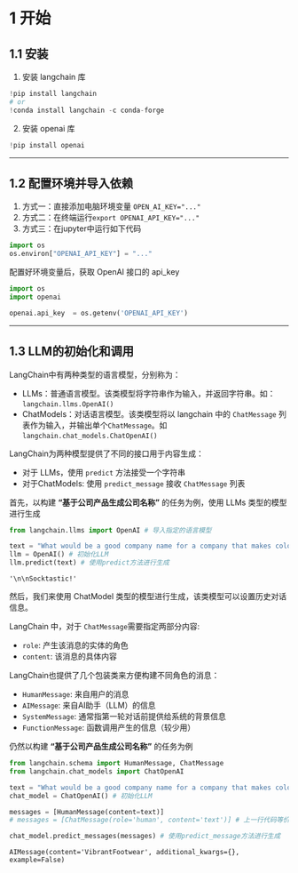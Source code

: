 # 1 开始
## 1.1 安装
1. 安装 langchain 库


```python
!pip install langchain
# or
!conda install langchain -c conda-forge
```

2. 安装 openai 库


```python
!pip install openai
```

---
## 1.2 配置环境并导入依赖
1. 方式一：直接添加电脑环境变量 `OPEN_AI_KEY="..."`
2. 方式二：在终端运行`export OPENAI_API_KEY="..."`
3. 方式三：在jupyter中运行如下代码


```python
import os
os.environ["OPENAI_API_KEY"] = "..."
```

配置好环境变量后，获取 OpenAI 接口的 api_key


```python
import os
import openai

openai.api_key  = os.getenv('OPENAI_API_KEY')
```

---
## 1.3 LLM的初始化和调用

LangChain中有两种类型的语言模型，分别称为：

- LLMs：普通语言模型。该类模型将字符串作为输入，并返回字符串。如：`langchain.llms.OpenAI()`
- ChatModels：对话语言模型。该类模型将以 langchain 中的 `ChatMessage` 列表作为输入，并输出单个`ChatMessage`。如`langchain.chat_models.ChatOpenAI()`

LangChain为两种模型提供了不同的接口用于内容生成：

- 对于 LLMs，使用 `predict` 方法接受一个字符串
- 对于ChatModels: 使用 `predict_message` 接收 `ChatMessage` 列表

首先，以构建 **“基于公司产品生成公司名称”** 的任务为例，使用 LLMs 类型的模型进行生成


```python
from langchain.llms import OpenAI # 导入指定的语言模型

text = "What would be a good company name for a company that makes colorful socks?"
llm = OpenAI() # 初始化LLM
llm.predict(text) # 使用predict方法进行生成
```




    '\n\nSocktastic!'



然后，我们来使用 ChatModel 类型的模型进行生成，该类模型可以设置历史对话信息。

LangChain 中，对于 `ChatMessage`需要指定两部分内容:
- `role`: 产生该消息的实体的角色
- `content`: 该消息的具体内容

LangChain也提供了几个包装类来方便构建不同角色的消息：
- `HumanMessage`: 来自用户的消息
- `AIMessage`: 来自AI助手（LLM）的信息
- `SystemMessage`: 通常指第一轮对话前提供给系统的背景信息
- `FunctionMessage`: 函数调用产生的信息（较少用）

仍然以构建 **“基于公司产品生成公司名称”** 的任务为例


```python
from langchain.schema import HumanMessage, ChatMessage
from langchain.chat_models import ChatOpenAI

text = "What would be a good company name for a company that makes colorful socks?"
chat_model = ChatOpenAI() # 初始化LLM

messages = [HumanMessage(content=text)] 
# messages = [ChatMessage(role='human', content='text')] # 上一行代码等价

chat_model.predict_messages(messages) # 使用predict_message方法进行生成
```




    AIMessage(content='VibrantFootwear', additional_kwargs={}, example=False)


